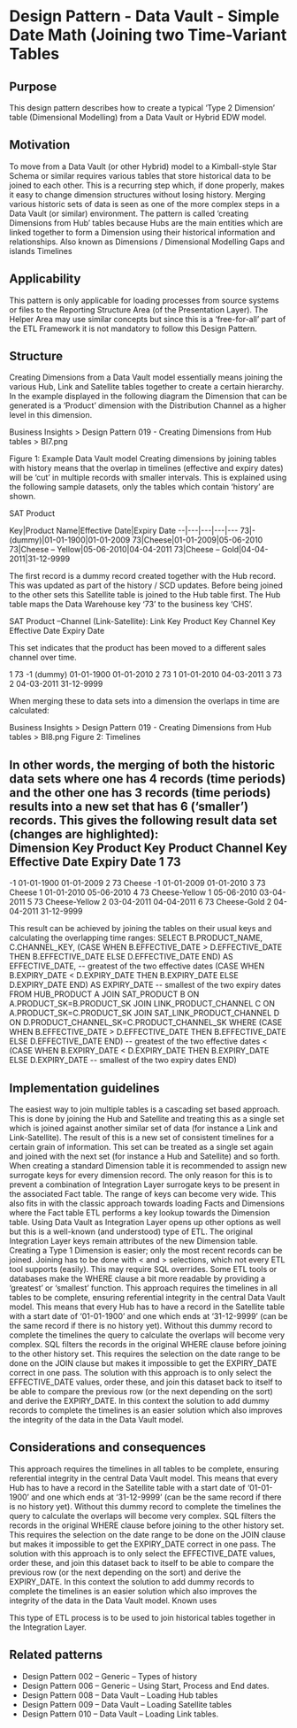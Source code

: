 # Design Pattern - Data Vault - Simple Date Math (Joining two Time-Variant Tables

## Purpose
This design pattern describes how to create a typical ‘Type 2 Dimension’ table (Dimensional Modelling) from a Data Vault or Hybrid EDW model.

## Motivation
To move from a Data Vault (or other Hybrid) model to a Kimball-style Star Schema or similar requires various tables that store historical data to be joined to each other. This is a recurring step which, if done properly, makes it easy to change dimension structures without losing history. Merging various historic sets of data is seen as one of the more complex steps in a Data Vault (or similar) environment. The pattern is called ‘creating Dimensions from Hub’ tables because Hubs are the main entities which are linked together to form a Dimension using their historical information and relationships.
Also known as
Dimensions / Dimensional Modelling
Gaps and islands
Timelines

## Applicability
This pattern is only applicable for loading processes from source systems or files to the Reporting Structure Area (of the Presentation Layer). The Helper Area may use similar concepts but since this is a ‘free-for-all’ part of the ETL Framework it is not mandatory to follow this Design Pattern.

## Structure
Creating Dimensions from a Data Vault model essentially means joining the various Hub, Link and Satellite tables together to create a certain hierarchy. In the example displayed in the following diagram the Dimension that can be generated is a ‘Product’ dimension with the Distribution Channel as a higher level in this dimension.

 Business Insights > Design Pattern 019 - Creating Dimensions from Hub tables > BI7.png

Figure 1: Example Data Vault model
Creating dimensions by joining tables with history means that the overlap in timelines (effective and expiry dates) will be ‘cut’ in multiple records with smaller intervals. This is explained using the following sample datasets, only the tables which contain ‘history’ are shown.

SAT Product

Key|Product Name|Effective Date|Expiry Date	
--|---|---|---|---
73|- (dummy)|01-01-1900|01-01-2009
73|Cheese|01-01-2009|05-06-2010	
73|Cheese – Yellow|05-06-2010|04-04-2011
73|Cheese – Gold|04-04-2011|31-12-9999

The first record is a dummy record created together with the Hub record. This was updated as part of the history / SCD updates.
Before being joined to the other sets this Satellite table is joined to the Hub table first. The Hub table maps the Data Warehouse key ‘73’ to the business key ‘CHS’.

SAT Product –Channel (Link-Satellite):
Link Key
Product Key
Channel Key
Effective Date
Expiry Date

This set indicates that the product has been moved to a different sales channel over time.

1
73
-1 (dummy)
01-01-1900
01-01-2010
2
73
1
01-01-2010
04-03-2011
3
73
2
04-03-2011
31-12-9999

When merging these to data sets into a dimension the overlaps in time are calculated:

 Business Insights > Design Pattern 019 - Creating Dimensions from Hub tables > BI8.png
Figure 2: Timelines

In other words, the merging of both the historic data sets where one has 4 records (time periods) and the other one has 3 records (time periods) results into a new set that has 6 (‘smaller’) records. This gives the following result data set (changes are highlighted):\
Dimension Key
Product Key
Product
Channel Key
Effective Date
Expiry Date
1
73
-
-1
01-01-1900
01-01-2009
2
73
Cheese
-1
01-01-2009
01-01-2010
3
73
Cheese
1
01-01-2010
05-06-2010
4
73
Cheese-Yellow
1
05-06-2010
03-04-2011
5
73
Cheese-Yellow
2
03-04-2011
04-04-2011
6
73
Cheese-Gold
2
04-04-2011
31-12-9999

This result can be achieved by joining the tables on their usual keys and calculating the overlapping time ranges:
SELECT 
 B.PRODUCT_NAME,
 C.CHANNEL_KEY,
(CASE
   WHEN B.EFFECTIVE_DATE > D.EFFECTIVE_DATE
   THEN B.EFFECTIVE_DATE
   ELSE D.EFFECTIVE_DATE
 END) AS EFFECTIVE_DATE, -- greatest of the two effective dates
(CASE
   WHEN B.EXPIRY_DATE < D.EXPIRY_DATE
   THEN B.EXPIRY_DATE
   ELSE D.EXPIRY_DATE
 END) AS EXPIRY_DATE -- smallest of the two expiry dates
FROM HUB_PRODUCT A
JOIN SAT_PRODUCT B ON A.PRODUCT_SK=B.PRODUCT_SK
JOIN LINK_PRODUCT_CHANNEL C ON A.PRODUCT_SK=C.PRODUCT_SK
JOIN SAT_LINK_PRODUCT_CHANNEL D ON D.PRODUCT_CHANNEL_SK=C.PRODUCT_CHANNEL_SK
WHERE
(CASE
   WHEN B.EFFECTIVE_DATE > D.EFFECTIVE_DATE
   THEN B.EFFECTIVE_DATE
   ELSE D.EFFECTIVE_DATE
 END) -- greatest of the two effective dates
 <
(CASE
   WHEN B.EXPIRY_DATE < D.EXPIRY_DATE
   THEN B.EXPIRY_DATE
   ELSE D.EXPIRY_DATE -- smallest of the two expiry dates
 END)

## Implementation guidelines
The easiest way to join multiple tables is a cascading set based approach. This is done by joining the Hub and Satellite and treating this as a single set which is joined against another similar set of data (for instance a Link and Link-Satellite). The result of this is a new set of consistent timelines for a certain grain of information. This set can be treated as a single set again and joined with the next set (for instance a Hub and Satellite) and so forth.
When creating a standard Dimension table it is recommended to assign new surrogate keys for every dimension record. The only reason for this is to prevent a combination of Integration Layer surrogate keys to be present in the associated Fact table. The range of keys can become very wide. This also fits in with the classic approach towards loading Facts and Dimensions where the Fact table ETL performs a key lookup towards the Dimension table. Using Data Vault as Integration Layer opens up other options as well but this is a well-known (and understood) type of ETL.
The original Integration Layer keys remain attributes of the new Dimension table.
Creating a Type 1 Dimension is easier; only the most recent records can be joined.
Joining has to be done with < and > selections, which not every ETL tool supports (easily). This may require SQL overrides.
Some ETL tools or databases make the WHERE clause a bit more readable by providing a ‘greatest’ or ‘smallest’ function.
This approach requires the timelines in all tables to be complete, ensuring referential integrity in the central Data Vault model. This means that every Hub has to have a record in the Satellite table with a start date of ‘01-01-1900’ and one which ends at ‘31-12-9999’ (can be the same record if there is no history yet). Without this dummy record to complete the timelines the query to calculate the overlaps will become very complex. SQL filters the records in the original WHERE clause before joining to the other history set. This requires the selection on the date range to be done on the JOIN clause but makes it impossible to get the EXPIRY_DATE correct in one pass. The solution with this approach is to only select the EFFECTIVE_DATE values, order these, and join this dataset back to itself to be able to compare the previous row (or the next depending on the sort) and derive the EXPIRY_DATE. In this context the solution to add dummy records to complete the timelines is an easier solution which also improves the integrity of the data in the Data Vault model.

## Considerations and consequences
This approach requires the timelines in all tables to be complete, ensuring referential integrity in the central Data Vault model. This means that every Hub has to have a record in the Satellite table with a start date of ‘01-01-1900’ and one which ends at ‘31-12-9999’ (can be the same record if there is no history yet). Without this dummy record to complete the timelines the query to calculate the overlaps will become very complex. SQL filters the records in the original WHERE clause before joining to the other history set. This requires the selection on the date range to be done on the JOIN clause but makes it impossible to get the EXPIRY_DATE correct in one pass. The solution with this approach is to only select the EFFECTIVE_DATE values, order these, and join this dataset back to itself to be able to compare the previous row (or the next depending on the sort) and derive the EXPIRY_DATE. In this context the solution to add dummy records to complete the timelines is an easier solution which also improves the integrity of the data in the Data Vault model.
Known uses

This type of ETL process is to be used to join historical tables together in the Integration Layer.

## Related patterns
* Design Pattern 002 – Generic – Types of history
* Design Pattern 006 – Generic – Using Start, Process and End dates.
* Design Pattern 008 – Data Vault – Loading Hub tables
* Design Pattern 009 – Data Vault – Loading Satellite tables
* Design Pattern 010 – Data Vault – Loading Link tables.
